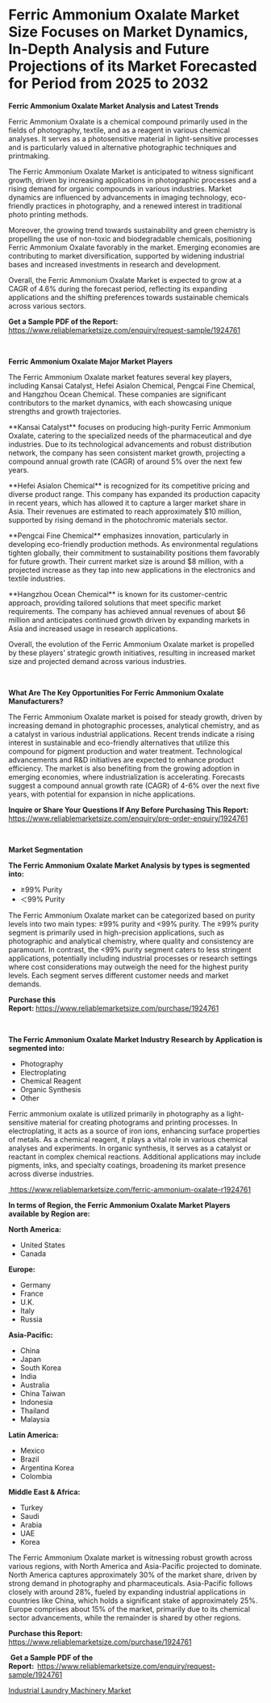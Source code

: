 <p><h1>Ferric Ammonium Oxalate Market Size Focuses on Market Dynamics, In-Depth Analysis and Future Projections of its Market Forecasted for Period from 2025 to 2032</h1></p><p><strong>Ferric Ammonium Oxalate Market Analysis and Latest Trends</strong></p>
<p><p>Ferric Ammonium Oxalate is a chemical compound primarily used in the fields of photography, textile, and as a reagent in various chemical analyses. It serves as a photosensitive material in light-sensitive processes and is particularly valued in alternative photographic techniques and printmaking.</p><p>The Ferric Ammonium Oxalate Market is anticipated to witness significant growth, driven by increasing applications in photographic processes and a rising demand for organic compounds in various industries. Market dynamics are influenced by advancements in imaging technology, eco-friendly practices in photography, and a renewed interest in traditional photo printing methods. </p><p>Moreover, the growing trend towards sustainability and green chemistry is propelling the use of non-toxic and biodegradable chemicals, positioning Ferric Ammonium Oxalate favorably in the market. Emerging economies are contributing to market diversification, supported by widening industrial bases and increased investments in research and development.</p><p>Overall, the Ferric Ammonium Oxalate Market is expected to grow at a CAGR of 4.6% during the forecast period, reflecting its expanding applications and the shifting preferences towards sustainable chemicals across various sectors.</p></p>
<p><strong>Get a Sample PDF of the Report:&nbsp;</strong> <a href="https://www.reliablemarketsize.com/enquiry/request-sample/1924761?utm_campaign=1832&utm_medium=2&utm_source=Github&utm_content=ia&utm_term=14012025&utm_id=ferric-ammonium-oxalate">https://www.reliablemarketsize.com/enquiry/request-sample/1924761</a></p>
<p>&nbsp;</p>
<p><strong>Ferric Ammonium Oxalate Major Market Players</strong></p>
<p><p>The Ferric Ammonium Oxalate market features several key players, including Kansai Catalyst, Hefei Asialon Chemical, Pengcai Fine Chemical, and Hangzhou Ocean Chemical. These companies are significant contributors to the market dynamics, with each showcasing unique strengths and growth trajectories.</p><p>**Kansai Catalyst** focuses on producing high-purity Ferric Ammonium Oxalate, catering to the specialized needs of the pharmaceutical and dye industries. Due to its technological advancements and robust distribution network, the company has seen consistent market growth, projecting a compound annual growth rate (CAGR) of around 5% over the next few years.</p><p>**Hefei Asialon Chemical** is recognized for its competitive pricing and diverse product range. This company has expanded its production capacity in recent years, which has allowed it to capture a larger market share in Asia. Their revenues are estimated to reach approximately $10 million, supported by rising demand in the photochromic materials sector.</p><p>**Pengcai Fine Chemical** emphasizes innovation, particularly in developing eco-friendly production methods. As environmental regulations tighten globally, their commitment to sustainability positions them favorably for future growth. Their current market size is around $8 million, with a projected increase as they tap into new applications in the electronics and textile industries.</p><p>**Hangzhou Ocean Chemical** is known for its customer-centric approach, providing tailored solutions that meet specific market requirements. The company has achieved annual revenues of about $6 million and anticipates continued growth driven by expanding markets in Asia and increased usage in research applications.</p><p>Overall, the evolution of the Ferric Ammonium Oxalate market is propelled by these players’ strategic growth initiatives, resulting in increased market size and projected demand across various industries.</p></p>
<p>&nbsp;</p>
<p><strong>What Are The Key Opportunities For Ferric Ammonium Oxalate Manufacturers?</strong></p>
<p><p>The Ferric Ammonium Oxalate market is poised for steady growth, driven by increasing demand in photographic processes, analytical chemistry, and as a catalyst in various industrial applications. Recent trends indicate a rising interest in sustainable and eco-friendly alternatives that utilize this compound for pigment production and water treatment. Technological advancements and R&D initiatives are expected to enhance product efficiency. The market is also benefiting from the growing adoption in emerging economies, where industrialization is accelerating. Forecasts suggest a compound annual growth rate (CAGR) of 4-6% over the next five years, with potential for expansion in niche applications.</p></p>
<p><strong>Inquire or Share Your Questions If Any Before Purchasing This Report:</strong> <a href="https://www.reliablemarketsize.com/enquiry/pre-order-enquiry/1924761?utm_campaign=1832&utm_medium=2&utm_source=Github&utm_content=ia&utm_term=14012025&utm_id=ferric-ammonium-oxalate">https://www.reliablemarketsize.com/enquiry/pre-order-enquiry/1924761</a></p>
<p>&nbsp;</p>
<p><strong>Market Segmentation</strong></p>
<p><strong>The Ferric Ammonium Oxalate Market Analysis by types is segmented into:</strong></p>
<p><ul><li>≥99% Purity</li><li>＜99% Purity</li></ul></p>
<p><p>The Ferric Ammonium Oxalate market can be categorized based on purity levels into two main types: ≥99% purity and <99% purity. The ≥99% purity segment is primarily used in high-precision applications, such as photographic and analytical chemistry, where quality and consistency are paramount. In contrast, the <99% purity segment caters to less stringent applications, potentially including industrial processes or research settings where cost considerations may outweigh the need for the highest purity levels. Each segment serves different customer needs and market demands.</p></p>
<p><strong>Purchase this Report:&nbsp;</strong><a href="https://www.reliablemarketsize.com/purchase/1924761?utm_campaign=1832&utm_medium=2&utm_source=Github&utm_content=ia&utm_term=14012025&utm_id=ferric-ammonium-oxalate">https://www.reliablemarketsize.com/purchase/1924761</a></p>
<p>&nbsp;</p>
<p><strong>The Ferric Ammonium Oxalate Market Industry Research by Application is segmented into:</strong></p>
<p><ul><li>Photography</li><li>Electroplating</li><li>Chemical Reagent</li><li>Organic Synthesis</li><li>Other</li></ul></p>
<p><p>Ferric ammonium oxalate is utilized primarily in photography as a light-sensitive material for creating photograms and printing processes. In electroplating, it acts as a source of iron ions, enhancing surface properties of metals. As a chemical reagent, it plays a vital role in various chemical analyses and experiments. In organic synthesis, it serves as a catalyst or reactant in complex chemical reactions. Additional applications may include pigments, inks, and specialty coatings, broadening its market presence across diverse industries.</p></p>
<p><a href="https://www.reliablemarketsize.com/ferric-ammonium-oxalate-r1924761?utm_campaign=1832&utm_medium=2&utm_source=Github&utm_content=ia&utm_term=14012025&utm_id=ferric-ammonium-oxalate">&nbsp;https://www.reliablemarketsize.com/ferric-ammonium-oxalate-r1924761</a></p>
<p><strong>In terms of Region, the Ferric Ammonium Oxalate Market Players available by Region are:</strong></p>
<p>
    <p> <strong> North America: </strong>
        <ul>
            <li>United States</li>
            <li>Canada</li>
        </ul>
        </p> 
    <p> <strong> Europe: </strong>
        <ul>
            <li>Germany</li>
            <li>France</li>
            <li>U.K.</li>
            <li>Italy</li>
            <li>Russia</li>
        </ul>
        </p> 
    <p> <strong> Asia-Pacific: </strong>
        <ul>
            <li>China</li>
            <li>Japan</li>
            <li>South Korea</li>
            <li>India</li>
            <li>Australia</li>
            <li>China Taiwan</li>
            <li>Indonesia</li>
            <li>Thailand</li>
            <li>Malaysia</li>
        </ul>
        </p> 
    <p> <strong> Latin America: </strong>
        <ul>
            <li>Mexico</li>
            <li>Brazil</li>
            <li>Argentina Korea</li>
            <li>Colombia</li>
        </ul>
        </p> 
    <p> <strong> Middle East & Africa: </strong>
        <ul>
            <li>Turkey</li>
            <li>Saudi</li>
            <li>Arabia</li>
            <li>UAE</li>
            <li>Korea</li>
        </ul>
    </p>
    </p>
<p><p>The Ferric Ammonium Oxalate market is witnessing robust growth across various regions, with North America and Asia-Pacific projected to dominate. North America captures approximately 30% of the market share, driven by strong demand in photography and pharmaceuticals. Asia-Pacific follows closely with around 28%, fueled by expanding industrial applications in countries like China, which holds a significant stake of approximately 25%. Europe comprises about 15% of the market, primarily due to its chemical sector advancements, while the remainder is shared by other regions.</p></p>
<p><strong>Purchase this Report: </strong><a href="https://www.reliablemarketsize.com/purchase/1924761?utm_campaign=1832&utm_medium=2&utm_source=Github&utm_content=ia&utm_term=14012025&utm_id=ferric-ammonium-oxalate">https://www.reliablemarketsize.com/purchase/1924761</a></p>
<p>&nbsp;<strong>Get a Sample PDF of the Report:&nbsp;&nbsp;</strong><a href="https://www.reliablemarketsize.com/enquiry/request-sample/1924761?utm_campaign=1832&utm_medium=2&utm_source=Github&utm_content=ia&utm_term=14012025&utm_id=ferric-ammonium-oxalate">https://www.reliablemarketsize.com/enquiry/request-sample/1924761</a></p>
<p><strong></strong></p>
<p><p><a href="https://github.com/AKSHATREPORTPRIME/Market-Research-Report-List-6/blob/main/industrial-laundry-machinery-market.md?utm_campaign=1832&utm_medium=2&utm_source=Github&utm_content=ia&utm_term=14012025&utm_id=ferric-ammonium-oxalate">Industrial Laundry Machinery Market</a></p></p>